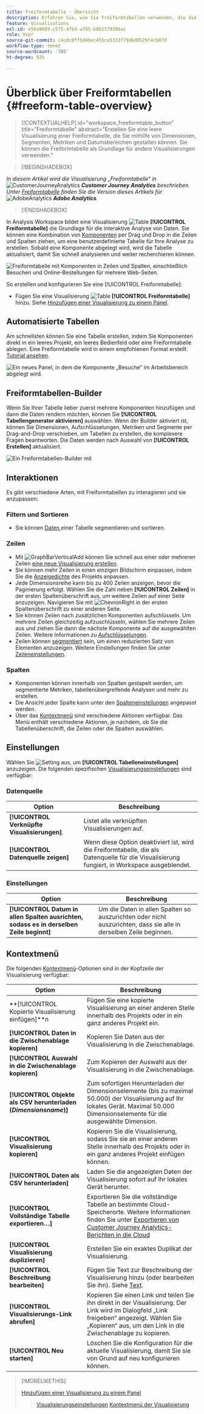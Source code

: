```yaml
---
title: Freiformtabelle - Übersicht
description: Erfahren Sie, wie Sie Freiformtabellen verwenden, die die Grundlage für die Datenanalyse in Analysis Workspace bilden.
feature: Visualizations
exl-id: e5ba9089-c575-47b3-af85-b8b2179396ac
role: User
source-git-commit: c4c8c0ff5d46ec455ca5333f79d6d8529f4cb87d
workflow-type: tm+mt
source-wordcount: '785'
ht-degree: 92%

---
```


# Überblick über Freiformtabellen {#freeform-table-overview}

<!-- markdownlint-disable MD034 -->

>[!CONTEXTUALHELP]
>id="workspace_freeformtable_button"
>title="Freiformtabelle"
>abstract="Erstellen Sie eine leere Visualisierung einer Freiformtabelle, die Sie mithilfe von Dimensionen, Segmenten, Metriken und Datumsbereichen gestalten können. Sie können die Freiformtabelle als Grundlage für andere Visualisierungen verwenden."

<!-- markdownlint-enable MD034 -->


>[!BEGINSHADEBOX]

_In diesem Artikel wird die Visualisierung „Freiformtabelle“ in_ ![CustomerJourneyAnalytics](/help/assets/icons/CustomerJourneyAnalytics.svg) _**Customer Journey Analytics** beschrieben._<br/>_Unter [Freiformtabelle](https://experienceleague.adobe.com/de/docs/analytics/analyze/analysis-workspace/visualizations/freeform-table/freeform-table) finden Sie die Version dieses Artikels für_ ![AdobeAnalytics](/help/assets/icons/AdobeAnalytics.svg) _**Adobe Analytics**._

>[!ENDSHADEBOX]


In Analysis Workspace bildet eine Visualisierung ![Table](/help/assets/icons/Table.svg) **[!UICONTROL Freiformtabelle]** die Grundlage für die interaktive Analyse von Daten. Sie können eine Kombination von [Komponenten](/help/components/overview.md) per Drag und Drop in die Zeilen und Spalten ziehen, um eine benutzerdefinierte Tabelle für Ihre Analyse zu erstellen. Sobald eine Komponente abgelegt wird, wird die Tabelle aktualisiert, damit Sie schnell analysieren und weiter recherchieren können.

![Freiformtabelle mit Komponenten in Zeilen und Spalten, einschließlich Besuchen und Online-Bestellungen für mehrere Web-Seiten.](assets/opening-section.png)

So erstellen und konfigurieren Sie eine [!UICONTROL Freiformtabelle]:

* Fügen Sie eine Visualisierung ![Table](/help/assets/icons/Table.svg) **[!UICONTROL Freiformtabelle]** hinzu. Siehe [Hinzufügen einer Visualisierung zu einem Panel](../freeform-analysis-visualizations.md#add-visualizations-to-a-panel).

## Automatisierte Tabellen

Am schnellsten können Sie eine Tabelle erstellen, indem Sie Komponenten direkt in ein leeres Projekt, ein leeres Bedienfeld oder eine Freiformtabelle ablegen. Eine Freiformtabelle wird in einem empfohlenen Format erstellt. [Tutorial ansehen](https://experienceleague.adobe.com/de/docs/analytics-learn/tutorials/analysis-workspace/building-freeform-tables/auto-build-freeform-tables-in-analysis-workspace).

![Ein neues Panel, in dem die Komponente „Besuche“ im Arbeitsbereich abgelegt wird.](assets/automated-table.png)

## Freiformtabellen-Builder

Wenn Sie Ihrer Tabelle lieber zuerst mehrere Komponenten hinzufügen und dann die Daten rendern möchten, können Sie **[!UICONTROL Tabellengenerator aktivieren]** auswählen. Wenn der Builder aktiviert ist, können Sie Dimensionen, Aufschlüsselungen, Metriken und Segmente per Drag-and-Drop verschieben, um Tabellen zu erstellen, die komplexere Fragen beantworten. Die Daten werden nach Auswahl von **[!UICONTROL Erstellen]** aktualisiert.

![Ein Freiformtabellen-Builder mit ](assets/table-builder.png)

## Interaktionen

Es gibt verschiedene Arten, mit Freiformtabellen zu interagieren und sie anzupassen:

### Filtern und Sortieren

* Sie können [ Daten ](filter-and-sort.md) einer Tabelle segmentieren und sortieren.

### Zeilen

* Mit ![GraphBarVerticalAdd](/help/assets/icons/GraphBarVerticalAdd.svg) können Sie schnell aus einer oder mehreren Zeilen [eine neue Visualisierung erstellen](../freeform-analysis-visualizations.md#visualize).
* Sie können mehr Zeilen in einen einzigen Bildschirm einpassen, indem Sie die [Anzeigedichte](/help/analysis-workspace/build-workspace-project/view-density.md) des Projekts anpassen.
* Jede Dimensionsreihe kann bis zu 400 Zeilen anzeigen, bevor die Paginierung erfolgt. Wählen Sie die Zahl neben **[!UICONTROL Zeilen]** in der ersten Spaltenüberschrift aus, um weitere Zeilen auf einer Seite anzuzeigen. Navigieren Sie mit ![ChevronRight](/help/assets/icons/ChevronRight.svg) in der ersten Spaltenüberschrift zu einer anderen Seite.
* Sie können Zeilen nach zusätzlichen Komponenten aufschlüsseln. Um mehrere Zeilen gleichzeitig aufzuschlüsseln, wählen Sie mehrere Zeilen aus und ziehen Sie dann die nächste Komponente auf die ausgewählten Zeilen. Weitere Informationen zu [Aufschlüsselungen](/help/components/dimensions/t-breakdown-fa.md).
* Zeilen können [segmentiert](/help/components/segments/seg-overview.md) sein, um einen reduzierten Satz von Elementen anzuzeigen. Weitere Einstellungen finden Sie unter [Zeileneinstellungen](/help/analysis-workspace/visualizations/freeform-table/column-row-settings/table-settings.md).

### Spalten

* Komponenten können innerhalb von Spalten gestapelt werden, um segmentierte Metriken, tabellenübergreifende Analysen und mehr zu erstellen.
* Die Ansicht jeder Spalte kann unter den [Spalteneinstellungen](/help/analysis-workspace/visualizations/freeform-table/column-row-settings/column-settings.md) angepasst werden.
* Über das [Kontextmenü](/help/analysis-workspace/visualizations/freeform-analysis-visualizations.md#context-menu) sind verschiedene Aktionen verfügbar. Das Menü enthält verschiedene Aktionen, je nachdem, ob Sie die Tabellenüberschrift, die Zeilen oder die Spalten auswählen.


## Einstellungen

Wählen Sie ![Setting](/help/assets/icons/Setting.svg) aus, um **[!UICONTROL Tabelleneinstellungen]** anzuzeigen. Die folgenden spezifischen [Visualisierungseinstellungen](../freeform-analysis-visualizations.md#settings) sind verfügbar:

### Datenquelle

| Option | Beschreibung |
|---|---|
| **[!UICONTROL Verknüpfte Visualisierungen]**. | Listet alle verknüpften Visualisierungen auf. |
| **[!UICONTROL Datenquelle zeigen]** | Wenn diese Option deaktiviert ist, wird die Freiformtabelle, die als Datenquelle für die Visualisierung fungiert, in Workspace ausgeblendet. |

### Einstellungen

| Option | Beschreibung |
|---|---|
| **[!UICONTROL Datum in allen Spalten ausrichten, sodass es in derselben Zeile beginnt]** | Um die Daten in allen Spalten so auszurichten oder nicht auszurichten, dass sie alle in derselben Zeile beginnen. |


## Kontextmenü

Die folgenden [Kontextmenü](../freeform-analysis-visualizations.md#context-menu)-Optionen sind in der Kopfzeile der Visualisierung verfügbar:

| Option | Beschreibung |
| --- | --- |
| **[!UICONTROL Kopierte Visualisierung einfügen]**n | Fügen Sie eine kopierte Visualisierung an einer anderen Stelle innerhalb des Projekts oder in ein ganz anderes Projekt ein. |
| **[!UICONTROL Daten in die Zwischenablage kopieren]** | Kopieren Sie Daten aus der Visualisierung in die Zwischenablage. |
| **[!UICONTROL Auswahl in die Zwischenablage kopieren]** | Zum Kopieren der Auswahl aus der Visualisierung in die Zwischenablage. |
| **[!UICONTROL Objekte als CSV herunterladen (*Dimensionsname*)]** | Zum sofortigen Herunterladen der Dimensionselemente (bis zu maximal 50.000) der Visualisierung auf Ihr lokales Gerät. Maximal 50.000 Dimensionselemente für die ausgewählte Dimension. |
| **[!UICONTROL Visualisierung kopieren]** | Kopieren Sie die Visualisierung, sodass Sie sie an einer anderen Stelle innerhalb des Projekts oder in ein ganz anderes Projekt einfügen können. |
| **[!UICONTROL Daten als CSV herunterladen]** | Laden Sie die angezeigten Daten der Visualisierung sofort auf Ihr lokales Gerät herunter. |
| **[!UICONTROL Vollständige Tabelle exportieren…]** | Exportieren Sie die vollständige Tabelle an bestimmte Cloud-Speicherorte. Weitere Informationen finden Sie unter [Exportieren von Customer Journey Analytics-Berichten in die Cloud](../../export/export-cloud.md) |
| **[!UICONTROL Visualisierung duplizieren]** | Erstellen Sie ein exaktes Duplikat der Visualisierung. |
| **[!UICONTROL Beschreibung bearbeiten]** | Fügen Sie Text zur Beschreibung der Visualisierung hinzu (oder bearbeiten Sie ihn). Siehe [Text](../text.md). |
| **[!UICONTROL Visualisierungs-Link abrufen]** | Kopieren Sie einen Link und teilen Sie ihn direkt in der Visualisierung. Der Link wird im Dialogfeld „Link freigeben“ angezeigt. Wählen Sie „Kopieren“ aus, um den Link in die Zwischenablage zu kopieren. |
| **[!UICONTROL Neu starten]** | Löschen Sie die Konfiguration für die aktuelle Visualisierung, damit Sie sie von Grund auf neu konfigurieren können. |


>[!MORELIKETHIS]
>
>[Hinzufügen einer Visualisierung zu einem Panel](/help/analysis-workspace/visualizations/freeform-analysis-visualizations.md#add-visualizations-to-a-panel)
>>[Visualisierungseinstellungen](/help/analysis-workspace/visualizations/freeform-analysis-visualizations.md#settings)
>>[Kontextmenü der Visualisierung](/help/analysis-workspace/visualizations/freeform-analysis-visualizations.md#context-menu)
>

